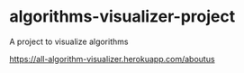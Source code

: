 # algorithms-visualizer-project
 
A project to visualize algorithms

https://all-algorithm-visualizer.herokuapp.com/aboutus